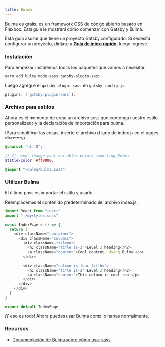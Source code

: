 ```yaml
---
title: Bulma
---
```


[Bulma](https://bulma.io) es gratis, es un framework CSS de código abierto basado en Flexbox. Esta guía le mostrará cómo comenzar con Gatsby y Bulma.

Esta guía asume que tiene un proyecto Gatsby configurado. Si necesita configurar un proyecto, diríjase a [**Guía de inicio rápido**](/docs/quick-start), luego regrese.

### Instalación

Para empezar, instalemos todos los paquetes que vamos a necesitar.

`yarn add bulma node-sass gatsby-plugin-sass`

Luego agregue el `gatsby-plugin-sass` en `gatsby-config.js`.

```javascript:title=gatsby-config.js
plugins: [`gatsby-plugin-sass`],
```

### Archivo para estilos

Ahora es el momento de crear un archivo scss que contenga nuestro estilo personalizado y la declaración de importación para bulma.

(Para simplificar las cosas, inserte el archivo al lado de index.js en el pages-directory)

```scss:title=mystyles.scss
@charset "utf-8";

// If need, change your variables before importing Bulma
$title-color: #ff0000;

@import "~bulma/bulma.sass";
```

### Utilizar Bulma

El último paso es importar el estilo y usarlo.

Reemplacemos el contenido predeterminado del archivo index.js.

```javascript:title=index.js
import React from "react"
import "./mystyles.scss"

const IndexPage = () => {
  return (
    <div className="container">
      <div className="columns">
        <div className="column">
          <h2 className="title is-2">Level 2 heading</h2>
          <p className="content">Cool content. Using Bulma!</p>
        </div>

        <div className="column is-four-fifths">
          <h2 className="title is-2">Level 2 heading</h2>
          <p className="content">This column is cool too!</p>
        </div>
      </div>
    </div>
  )
}

export default IndexPage
```

¡Y eso es todo! Ahora puedes usar Bulma como lo harías normalmente.

### Recursos

- [Documentación de Bulma sobre cómo usar sass](https://bulma.io/documentation/customize/with-node-sass/)
